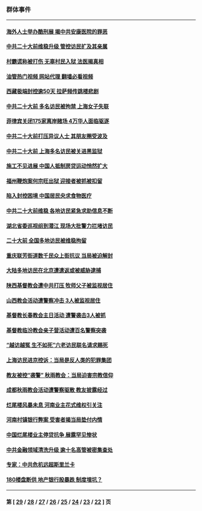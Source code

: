 ### 群体事件
---
#### [海外人士举办酷刑展 揭中共安康医院的罪恶](../../pages/ncid279/n13842499.md?10111245) 
#### [中共二十大前维稳升级 管控访民扩及其亲属](../../pages/ncid279/n13842240.md?10111245) 
#### [村霸谎称被打伤 无辜村民入狱 法医揭真相](../../pages/ncid279/n13838149.md?10111245) 
#### [油管热门视频 网站代理 翻墙必看视频](http://209.222.30.114:81/youtube.html?10111245)
#### [西藏极端封控逾50天 拉萨频传跳楼悲剧](../../pages/ncid279/n13836551.md?10111245) 
#### [中共二十大前 多名访民被拘禁 上海女子失联](../../pages/ncid279/n13834363.md?10111245) 
#### [菲律宾关闭175家离岸赌场 4万华人面临驱逐](../../pages/ncid279/n13833169.md?10111245) 
#### [中共二十大前打压异议人士 其朋友圈受波及](../../pages/ncid279/n13833136.md?10111245) 
#### [中共二十大前 上海多名访民被关进黑监狱](../../pages/ncid279/n13829500.md?10111245) 
#### [施工不见进展 中国人抵制房贷运动悄然扩大](../../pages/ncid279/n13828435.md?10111245) 
#### [福州鞭炮案何宗旺出狱 迎接者被抓被扣留](../../pages/ncid279/n13824304.md?10111245) 
#### [陷入封控困境 中国居民央求食物医疗](../../pages/ncid279/n13823589.md?10111245) 
#### [中共二十大前维稳 各地访民紧急求助信息不断](../../pages/ncid279/n13822888.md?10111245) 
#### [湖北省委巡视组到潜江 现场大批警力拦堵访民](../../pages/ncid279/n13820243.md?10111245) 
#### [二十大前 全国多地访民被维稳拘留](../../pages/ncid279/n13819431.md?10111245) 
#### [重庆联芳街道数千民众上街抗议 当局被迫解封](../../pages/ncid279/n13812220.md?10111245) 
#### [大陆多地访民在北京遭遣返或被威胁逮捕](../../pages/ncid279/n13812104.md?10111245) 
#### [陕西基督教会遭中共打压 牧师父子被监视居住](../../pages/ncid279/n13811611.md?10111245) 
#### [山西教会活动遭警察冲击 3人被监视居住](../../pages/ncid279/n13808966.md?10111245) 
#### [基督教长春教会主日活动 遭警袭击3人被抓](../../pages/ncid279/n13806935.md?10111245) 
#### [基督教临汾教会亲子营活动遭百名警察突袭](../../pages/ncid279/n13806527.md?10111245) 
#### [“越访越冤 生不如死”六老访民联名请求赐死](../../pages/ncid279/n13805907.md?10111245) 
#### [上海访民进京控诉：当局是反人类的犯罪集团](../../pages/ncid279/n13803858.md?10111245) 
#### [教友被控“袭警” 秋雨教会：当局迫害宗教信仰](../../pages/ncid279/n13803563.md?10111245) 
#### [成都秋雨教会活动遭警察驱散 教友披露经过](../../pages/ncid279/n13802541.md?10111245) 
#### [烂尾楼风暴未息 河南业主花式维权引关注](../../pages/ncid279/n13794519.md?10111245) 
#### [河南村镇银行弊案 受害者揭当局垫付内情](../../pages/ncid279/n13791990.md?10111245) 
#### [中国烂尾楼业主停贷抗争 展露罕见惨状](../../pages/ncid279/n13787794.md?10111245) 
#### [中共金融领域清洗升级 逾十名高管被密集查处](../../pages/ncid279/n13782694.md?10111245) 
#### [专家：中共危机远超斯里兰卡](../../pages/ncid279/n13782248.md?10111245) 
#### [180楼盘断供 地产银行股暴跌 制度埋坑？](../../pages/ncid279/n13780778.md?10111245) 

---
#### 第 [ [29](./29.md?10111245) / [28](./28.md?10111245) / [27](./27.md?10111245) / [26](./26.md?10111245) / [25](./25.md?10111245) / [24](./24.md?10111245) / [23](./23.md?10111245) / [22](./22.md?10111245) ] 页
